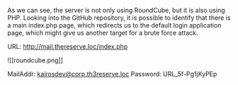 As we can see, the server is not only using RoundCube, but it is also using PHP. Looking into the GitHub repository, it is possible to identify that there is a main index.php page, which redirects us to the default login application page, which might give us another target for a brute force attack.

URL: http://mail.thereserve.loc/index.php

![[roundcube.png]]

MailAddr: kairosdev@corp.th3reserve.loc
Password: URL_5f-Pg1jKyPEp